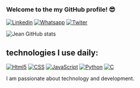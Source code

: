 ### Welcome to the my GitHub profile! 😎

[![Linkedin](https://img.shields.io/badge/LinkedIn-0077B5?style=for-the-badge&logo=linkedin&logoColor=white
)](https://www.linkedin.com/in/jean-michael-12651a253/)
[![Whatsapp](https://img.shields.io/badge/WhatsApp-25D366?style=for-the-badge&logo=whatsapp&logoColor=white
)](11911230356)
[![Twiter](https://img.shields.io/badge/Twitter-1DA1F2?style=for-the-badge&logo=twitter&logoColor=white
)](https://twitter.com/Jean435660421)

![Jean GitHub stats](https://github-readme-stats.vercel.app/api?username=AKJ452&show_icons=true&theme=tokyonight)

## technologies I use daily:

[![Html5](https://img.shields.io/badge/HTML5-E34F26?style=for-the-badge&logo=html5&logoColor=white
)]()
[![CSS](https://img.shields.io/badge/CSS3-1572B6?style=for-the-badge&logo=css3&logoColor=white
)]()
[![JavaScript](https://img.shields.io/badge/JavaScript-323330?style=for-the-badge&logo=javascript&logoColor=F7DF1E
)]()
[![Python](https://img.shields.io/badge/Python-3776AB?style=for-the-badge&logo=python&logoColor=white
)]()
[![C](https://img.shields.io/badge/C-00599C?style=for-the-badge&logo=c&logoColor=white
)]()

I am passionate about technology and development.
